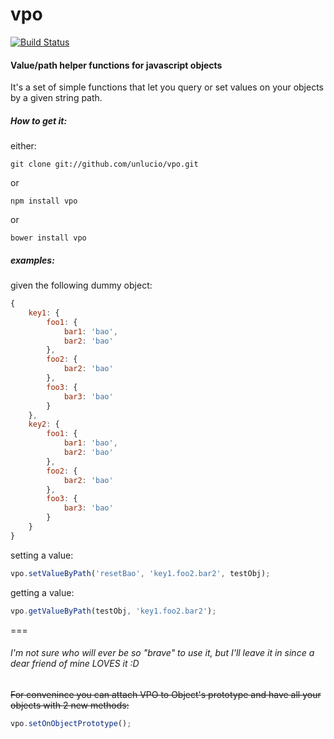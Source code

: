 vpo
===

[![Build Status](https://travis-ci.org/unlucio/vpo.svg?branch=master)](https://travis-ci.org/unlucio/vpo)

#### Value/path helper functions for javascript objects

It's a set of simple functions that let you query or set values on your objects by a given string path.

##### How to get it:
either:
```
git clone git://github.com/unlucio/vpo.git
```
or
```
npm install vpo
```
or
```
bower install vpo
```


##### examples:

given the following dummy object:

```javascript
{
	key1: {
		foo1: {
			bar1: 'bao',
			bar2: 'bao'
		},
		foo2: {
			bar2: 'bao'
		},
		foo3: {
			bar3: 'bao'
		}
	},
	key2: {
		foo1: {
			bar1: 'bao',
			bar2: 'bao'
		},
		foo2: {
			bar2: 'bao'
		},
		foo3: {
			bar3: 'bao'
		}
	}
}
```


setting a value:
```javascript
vpo.setValueByPath('resetBao', 'key1.foo2.bar2', testObj);
```

getting a value:
```javascript
vpo.getValueByPath(testObj, 'key1.foo2.bar2');
```

===
###### I'm not sure who will ever be so "brave" to use it, but I'll leave it in since a dear friend of mine LOVES it :D
~~For convenince you can attach VPO to Object's prototype and have all your objects with 2 new methods:~~
```javascript
vpo.setOnObjectPrototype();
```
